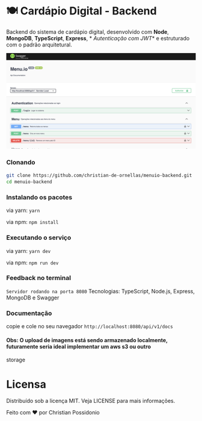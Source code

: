 # 🍽️ Cardápio Digital - Backend

Backend do sistema de cardápio digital, desenvolvido com **Node**, **MongoDB**, **TypeScript**, **Express**, *
*Autenticação com JWT** e estruturado com o padrão arquitetural.

![Swagger](./uploads/swagger.png)

### Clonando

```bash
git clone https://github.com/christian-de-ornellas/menuio-backend.git
cd menuio-backend
```

### Instalando os pacotes

via yarn:
`yarn`

via npm:
`npm install`

### Executando o serviço

via yarn:
`yarn dev`

via npm:
`npm run dev`

### Feedback no terminal

`Servidor rodando na porta 8080`
Tecnologias: TypeScript, Node.js, Express, MongoDB e Swagger

### Documentação

copie e cole no seu navegador
`http://localhost:8080/api/v1/docs`

#### Obs: O upload de imagens está sendo armazenado localmente, futuramente seria ideal implementar um aws s3 ou outro
storage

# Licensa

Distribuído sob a licença MIT. Veja LICENSE para mais informações.

Feito com ❤️ por Christian Possidonio
